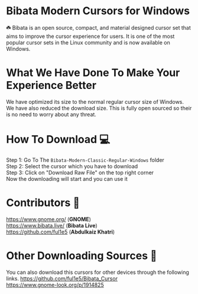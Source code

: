 # Bibata Modern Cursors for Windows
☘️ Bibata is an open source, compact, and material designed cursor set that aims to improve the cursor experience for users. It is one of the most popular cursor sets in the Linux community and is now available on Windows.
# What We Have Done To Make Your Experience Better
We have optimized its size to the normal regular cursor size of Windows. We have also reduced the download size. This is fully open sourced so their is no need to worry about any threat.
# How To Download 💻
Step 1: Go To The ``Bibata-Modern-Classic-Regular-Windows`` folder<br>
Step 2: Select the cursor which you have to download<br>
Step 3: Click on "Download Raw File" on the top right corner<br>
Now the downloading will start and you can use it<br>
# Contributors 💖
https://www.gnome.org/ (**GNOME**) <br>
https://www.bibata.live/ (**Bibata Live**) <br>
https://github.com/ful1e5 (**Abdulkaiz Khatri**) 
# Other Downloading Sources 📩
You can also download this cursors for other devices through the following links.
https://github.com/ful1e5/Bibata_Cursor <br>
https://www.gnome-look.org/p/1914825

